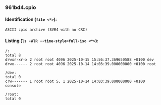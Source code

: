### 961bd4.cpio
#### Identification (`file <*>`):
```
ASCII cpio archive (SVR4 with no CRC)
```
#### Listing (`ls -AlR --time-style=full-iso <*>`):
```
/:
total 8
drwxr-xr-x 2 root root 4096 2025-10-15 15:56:37.369650588 +0100 dev
drwx------ 2 root root 4096 2025-10-14 14:03:39.000000000 +0100 root

/dev:
total 0
crw------- 1 root root 5, 1 2025-10-14 14:03:39.000000000 +0100 console

/root:
total 0
```

